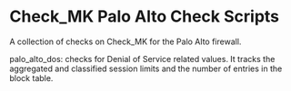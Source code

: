 # Check_MK Palo Alto Check Scripts
A collection of checks on Check_MK for the Palo Alto firewall.

palo_alto_dos: checks for Denial of Service related values. It tracks the aggregated and classified session limits and the number of entries in the block table.
